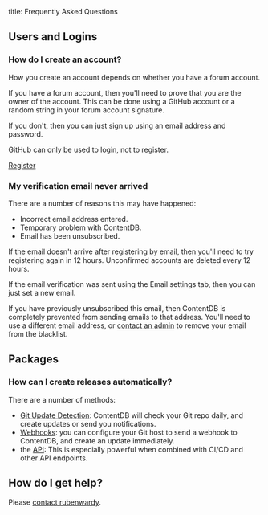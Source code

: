 title: Frequently Asked Questions

## Users and Logins

### How do I create an account?

How you create an account depends on whether you have a forum account.

If you have a forum account, then you'll need to prove that you are the owner of the account. This can
be done using a GitHub account or a random string in your forum account signature.

If you don't, then you can just sign up using an email address and password.

GitHub can only be used to login, not to register.

<a class="btn btn-primary" href="/user/claim/">Register</a>


### My verification email never arrived

There are a number of reasons this may have happened:

* Incorrect email address entered.
* Temporary problem with ContentDB. 
* Email has been unsubscribed.

If the email doesn't arrive after registering by email, then you'll need to try registering again in 12 hours.
Unconfirmed accounts are deleted every 12 hours.

If the email verification was sent using the Email settings tab, then you can just set a new email.

If you have previously unsubscribed this email, then ContentDB is completely prevented from sending emails to that
address. You'll need to use a different email address, or [contact an admin](https://rubenwardy.com/contact/) to
remove your email from the blacklist.


## Packages

### How can I create releases automatically?

There are a number of methods:

* [Git Update Detection](update_config): ContentDB will check your Git repo daily, and create updates or send you notifications.
* [Webhooks](release_webhooks): you can configure your Git host to send a webhook to ContentDB, and create an update immediately.
* the [API](api): This is especially powerful when combined with CI/CD and other API endpoints. 


## How do I get help?

Please [contact rubenwardy](https://rubenwardy.com/contact/).